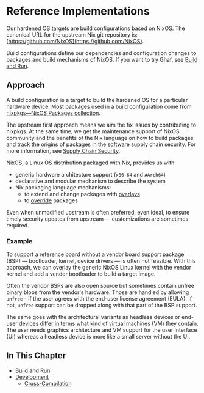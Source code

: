 <!--
    Copyright 2022-2023 TII (SSRC) and the Ghaf contributors
    SPDX-License-Identifier: CC-BY-SA-4.0
-->

# Reference Implementations

Our hardened OS targets are build configurations based on NixOS. The canonical URL for the upstream Nix git repository is: [https://github.com/NixOS](https://github.com/NixOS).

Build configurations define our dependencies and configuration changes to packages and build mechanisms of NixOS. If you want to try Ghaf, see [Build and Run](../ref_impl/build_and_run.md).


## Approach

A build configuration is a target to build the hardened OS for a particular hardware device. Most packages used in a build configuration come from [nixpkgs—NixOS Packages collection](https://github.com/NixOS/nixpkgs).

The upstream first approach means we aim the fix issues by contributing to nixpkgs. At the same time, we get the maintenance support of NixOS community and the benefits of the Nix language on how to build packages and track the origins of packages in the software supply chain security. For more information, see [Supply Chain Security](../scs/scs.md).

NixOS, a Linux OS distribution packaged with Nix, provides us with:

* generic hardware architecture support (``x86-64`` and ``AArch64``)
* declarative and modular mechanism to describe the system
* Nix packaging language mechanisms:
  * to extend and change packages with [overlays](https://nixos.wiki/wiki/Overlays)
  * to [override](https://nixos.org/guides/nix-pills/override-design-pattern.html) packages

Even when unmodified upstream is often preferred, even ideal, to ensure timely security updates from upstream — customizations are sometimes required.

### Example

To support a reference board without a vendor board support package (BSP) — bootloader, kernel, device drivers — is often not feasible. With this approach, we can overlay the generic NixOS Linux kernel with the vendor kernel and add a vendor bootloader to build a target image.

Often the vendor BSPs are also open source but sometimes contain unfree binary blobs from the vendor's hardware. Those are handled by allowing ``unfree`` - if the user agrees with the end-user license agreement (EULA). If not, ``unfree`` support can be dropped along with that part of the BSP support.

The same goes with the architectural variants as headless devices or end-user devices differ in terms what kind of virtual machines (VM) they contain. The user needs graphics architecture and VM support for the user interface (UI) whereas a headless device is more like a small server without the UI.


## In This Chapter

- [Build and Run](./build_and_run.md)
- [Development](./development.md)
   - [Cross-Compilation](./cross_compilation.md)

